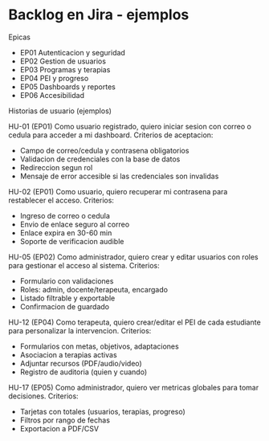 # Backlog en Jira - ejemplos

Epicas
- EP01 Autenticacion y seguridad
- EP02 Gestion de usuarios
- EP03 Programas y terapias
- EP04 PEI y progreso
- EP05 Dashboards y reportes
- EP06 Accesibilidad

Historias de usuario (ejemplos)

HU-01 (EP01)
Como usuario registrado, quiero iniciar sesion con correo o cedula para acceder a mi dashboard.
Criterios de aceptacion:
- Campo de correo/cedula y contrasena obligatorios
- Validacion de credenciales con la base de datos
- Redireccion segun rol
- Mensaje de error accesible si las credenciales son invalidas

HU-02 (EP01)
Como usuario, quiero recuperar mi contrasena para restablecer el acceso.
Criterios:
- Ingreso de correo o cedula
- Envio de enlace seguro al correo
- Enlace expira en 30-60 min
- Soporte de verificacion audible

HU-05 (EP02)
Como administrador, quiero crear y editar usuarios con roles para gestionar el acceso al sistema.
Criterios:
- Formulario con validaciones
- Roles: admin, docente/terapeuta, encargado
- Listado filtrable y exportable
- Confirmacion de guardado

HU-12 (EP04)
Como terapeuta, quiero crear/editar el PEI de cada estudiante para personalizar la intervencion.
Criterios:
- Formularios con metas, objetivos, adaptaciones
- Asociacion a terapias activas
- Adjuntar recursos (PDF/audio/video)
- Registro de auditoria (quien y cuando)

HU-17 (EP05)
Como administrador, quiero ver metricas globales para tomar decisiones.
Criterios:
- Tarjetas con totales (usuarios, terapias, progreso)
- Filtros por rango de fechas
- Exportacion a PDF/CSV
